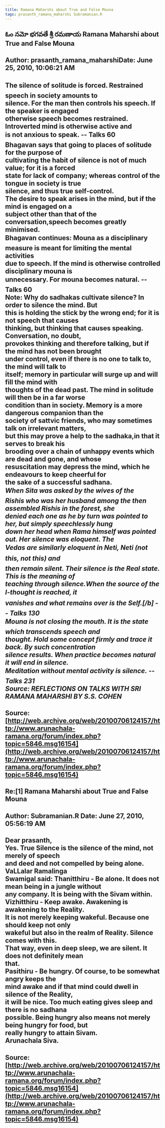 ```yaml
--- 
title: Ramana Maharshi about True and False Mouna   
tags: prasanth_ramana_maharshi Subramanian.R  
---  
```

## ఓం నమో భగవతే శ్రీ రమణాయ Ramana Maharshi about True and False Mouna  
Author: prasanth_ramana_maharshiDate: June 25, 2010, 10:06:21 AM  
---  
The silence of solitude is forced. Restrained speech in society amounts to  
silence. For the man then controls his speech. If the speaker is engaged  
otherwise speech becomes restrained. Introverted mind is otherwise active and  
is not anxious to speak. **\-- Talks 60**   
 **Bhagavan says that going to places of solitude for the purpose of  
cultivating the habit of silence is not of much value; for it is a forced  
state for lack of company; whereas control of the tongue in society is true  
silence, and thus true self-control.**   
The desire to speak arises in the mind, but if the mind is engaged on a  
subject other than that of the conversation,speech becomes greatly minimised.   
Bhagavan continues: Mouna as a disciplinary measure is meant for limiting the mental activities  
due to speech. If the mind is otherwise controlled disciplinary mouna is  
unnecessary. For mouna becomes natural. **\-- Talks 60**   
Note: Why do sadhakas cultivate silence? In order to silence the mind. But  
this is holding the stick by the wrong end; for it is not speech that causes  
thinking, but thinking that causes speaking. **Conversation, no doubt,  
provokes thinking and therefore talking, but if the mind has not been brought  
under control, even if there is no one to talk to, the mind will talk to  
itself; memory in particular will surge up and will fill the mind with  
thoughts of the dead past. The mind in solitude will then be in a far worse  
condition than in society. Memory is a more dangerous companion than the  
society of sattvic friends,** who may sometimes talk on irrelevant matters,  
but this may prove a help to the sadhaka,in that it serves to break his  
brooding over a chain of unhappy events which are dead and gone, and whose  
resuscitation may depress the mind, which he endeavours to keep cheerful for  
the sake of a successful sadhana.   
<span style="font-style:italic;">When Sita was asked by the wives of the  
Rishis who was her husband among the then assembled Rishis in the forest, she  
denied each one as he by turn was pointed to her, but simply speechlessly hung  
down her head when Rama himself was pointed out. Her silence was eloquent. The  
Vedas are similarly eloquent in Neti, Neti (not this, not this) and  
then remain silent. Their silence is the Real state. This is the meaning of  
teaching through silence.When the source of the I-thought is reached, it  
vanishes and what remains over is the Self.[/b] **\-- Talks 130**   
Mouna is not closing the mouth. It is the state which transcends speech and  
thought. Hold some concept firmly and trace it back. By such concentration  
silence results. When practice becomes natural it will end in silence.  
Meditation without mental activity is silence. **\-- Talks 231**   
 **Source:** REFLECTIONS ON TALKS WITH SRI RAMANA MAHARSHI BY S.S. COHEN
 ---  
Source:[http://web.archive.org/web/20100706124157/http://www.arunachala-ramana.org/forum/index.php?topic=5846.msg16154](http://web.archive.org/web/20100706124157/http://www.arunachala-ramana.org/forum/index.php?topic=5846.msg16154)   
---  

## Re:[1] Ramana Maharshi about True and False Mouna  
Author: Subramanian.R       Date: June 27, 2010, 05:56:19 AM  
---  
Dear prasanth,   
Yes. True Silence is the silence of the mind, not merely of speech   
and deed and not compelled by being alone. VaLLalar Ramalinga   
Swamigal said: Thanitthiru - Be alone. It does not mean being in a jungle without   
any company. It is being with the Sivam within.   
Vizhitthiru - Keep awake. Awakening is awakening to the Reality.   
It is not merely keeping wakeful. Because one should keep not only   
wakeful but also in the realm of Reality. Silence comes with this.   
That way, even in deep sleep, we are silent. It does not definitely mean  
that.   
Pasithiru - Be hungry. Of course, to be somewhat angry keeps the   
mind awake and if that mind could dwell in silence of the Reality,   
it will be nice. Too much eating gives sleep and there is no sadhana  
possible. Being hungry also means not merely being hungry for food, but  
really hungry to attain Sivam.   
Arunachala Siva.
 ---  
Source:[http://web.archive.org/web/20100706124157/http://www.arunachala-ramana.org/forum/index.php?topic=5846.msg16154](http://web.archive.org/web/20100706124157/http://www.arunachala-ramana.org/forum/index.php?topic=5846.msg16154)   
---  

